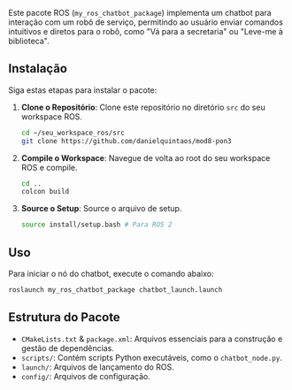 Este pacote ROS (`my_ros_chatbot_package`) implementa um chatbot para interação com um robô de serviço, permitindo ao usuário enviar comandos intuitivos e diretos para o robô, como "Vá para a secretaria" ou "Leve-me à biblioteca".

## Instalação
Siga estas etapas para instalar o pacote:
1. **Clone o Repositório**:
   Clone este repositório no diretório `src` do seu workspace ROS.
   ```bash
   cd ~/seu_workspace_ros/src
   git clone https://github.com/danielquintaos/mod8-pon3
   ```
2. **Compile o Workspace**:
   Navegue de volta ao root do seu workspace ROS e compile.
   ```bash
   cd ..
   colcon build
   ```
3. **Source o Setup**:
   Source o arquivo de setup.
   ```bash
   source install/setup.bash # Para ROS 2
   ```

## Uso
Para iniciar o nó do chatbot, execute o comando abaixo:
```bash
roslaunch my_ros_chatbot_package chatbot_launch.launch
```

## Estrutura do Pacote
- `CMakeLists.txt` & `package.xml`: Arquivos essenciais para a construção e gestão de dependências.
- `scripts/`: Contém scripts Python executáveis, como o `chatbot_node.py`.
- `launch/`: Arquivos de lançamento do ROS.
- `config/`: Arquivos de configuração.
